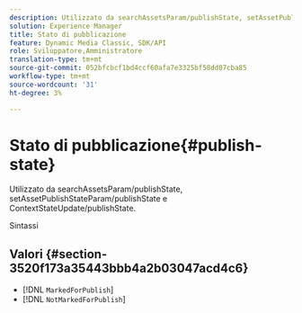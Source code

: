 ```yaml
---
description: Utilizzato da searchAssetsParam/publishState, setAssetPublishStateParam/publishState e ContextStateUpdate/publishState.
solution: Experience Manager
title: Stato di pubblicazione
feature: Dynamic Media Classic, SDK/API
role: Sviluppatore,Amministratore
translation-type: tm+mt
source-git-commit: 052bfcbcf1bd4ccf60afa7e3325bf58dd07cba85
workflow-type: tm+mt
source-wordcount: '31'
ht-degree: 3%

---
```



# Stato di pubblicazione{#publish-state}

Utilizzato da searchAssetsParam/publishState, setAssetPublishStateParam/publishState e ContextStateUpdate/publishState.

Sintassi

## Valori {#section-3520f173a35443bbb4a2b03047acd4c6}

* [!DNL `MarkedForPublish`]
* [!DNL `NotMarkedForPublish`]

